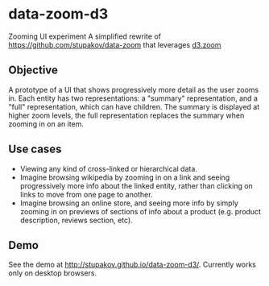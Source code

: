 # data-zoom-d3
Zooming UI experiment
A simplified rewrite of https://github.com/stupakov/data-zoom that leverages [d3.zoom](https://github.com/d3/d3-zoom)

## Objective
A prototype of a UI that shows progressively more detail as the user zooms in.  Each entity has two representations: a "summary" representation, and a "full" representation, which can have children. The summary is displayed at higher zoom levels, the full representation replaces the summary when zooming in on an item.

## Use cases
- Viewing any kind of cross-linked or hierarchical data.
- Imagine browsing wikipedia by zooming in on a link and seeing progressively more info about the linked entity, rather than clicking on links to move from one page to another.
- Imagine browsing an online store, and seeing more info by simply zooming in on previews of sections of info about a product (e.g. product description, reviews section, etc).

## Demo
See the demo at http://stupakov.github.io/data-zoom-d3/.
Currently works only on desktop browsers.
